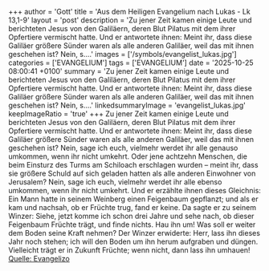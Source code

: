 +++
author = 'Gott'
title = 'Aus dem Heiligen Evangelium nach Lukas - Lk 13,1-9'
layout = 'post'
description = 'Zu jener Zeit kamen einige Leute und berichteten Jesus von den Galiläern, deren Blut Pilatus mit dem ihrer Opfertiere vermischt hatte. Und er antwortete ihnen: Meint ihr, dass diese Galiläer größere Sünder waren als alle anderen Galiläer, weil das mit ihnen geschehen ist? Nein, s....'
images = ['/symbols/evangelist_lukas.jpg']
categories = ['EVANGELIUM']
tags = ['EVANGELIUM']
date = '2025-10-25 08:00:41 +0100'
summary = 'Zu jener Zeit kamen einige Leute und berichteten Jesus von den Galiläern, deren Blut Pilatus mit dem ihrer Opfertiere vermischt hatte. Und er antwortete ihnen: Meint ihr, dass diese Galiläer größere Sünder waren als alle anderen Galiläer, weil das mit ihnen geschehen ist? Nein, s....'
linkedsummaryImage = 'evangelist_lukas.jpg'
keepImageRatio = 'true'
+++
Zu jener Zeit kamen einige Leute und berichteten Jesus von den Galiläern, deren Blut Pilatus mit dem ihrer Opfertiere vermischt hatte.
Und er antwortete ihnen: Meint ihr, dass diese Galiläer größere Sünder waren als alle anderen Galiläer, weil das mit ihnen geschehen ist?
Nein, sage ich euch, vielmehr werdet ihr alle genauso umkommen, wenn ihr nicht umkehrt.<!--more-->
Oder jene achtzehn Menschen, die beim Einsturz des Turms am Schiloach erschlagen wurden – meint ihr, dass sie größere Schuld auf sich geladen hatten als alle anderen Einwohner von Jerusalem?
Nein, sage ich euch, vielmehr werdet ihr alle ebenso umkommen, wenn ihr nicht umkehrt.
Und er erzählte ihnen dieses Gleichnis: Ein Mann hatte in seinem Weinberg einen Feigenbaum gepflanzt; und als er kam und nachsah, ob er Früchte trug, fand er keine.
Da sagte er zu seinem Winzer: Siehe, jetzt komme ich schon drei Jahre und sehe nach, ob dieser Feigenbaum Früchte trägt, und finde nichts. Hau ihn um! Was soll er weiter dem Boden seine Kraft nehmen?
Der Winzer erwiderte: Herr, lass ihn dieses Jahr noch stehen; ich will den Boden um ihn herum aufgraben und düngen.
Vielleicht trägt er in Zukunft Früchte; wenn nicht, dann lass ihn umhauen!<br> [Quelle: Evangelizo](https://evangeliumtagfuertag.org/DE/gospel)